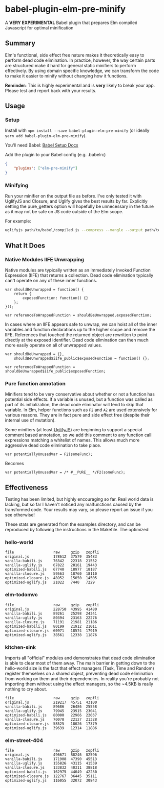 # babel-plugin-elm-pre-minify

A **VERY EXPERIMENTAL** Babel plugin that prepares Elm compiled Javascript for optimal minification

## Summary

Elm's functional, side effect free nature makes it theoretically easy to perform dead code elimination. In practice, however, the way certain parts are structured make it hard for general static minifiers to perform effectively. By using domain specific knowledge, we can transform the code to make it easier to minify without changing how it functions.

**Reminder:** This is highly experimental and is **very** likely to break your app. Please test and report back with your results.


## Usage


### Setup

Install with `npm install --save babel-plugin-elm-pre-minify` (or ideally `yarn add babel-plugin-elm-pre-minify`).

You'll need Babel: [Babel Setup Docs](https://babeljs.io/docs/setup/)

Add the plugin to your Babel config (e.g. .babelrc)

```json
{
	"plugins": ["elm-pre-minify"]
}
```

### Minifying

Run your minifier on the output file as before. I've only tested it with UglifyJS and Closure, and Uglify gives the best results by far. Explicitly setting the pure_getters option will hopefully be unnecessary in the future as it may not be safe on JS code outside of the Elm scope.

For example:

```sh
uglifyjs path/to/babel/compiled.js --compress --mangle --output path/to/final.js
```


## What It Does

### Native Modules IIFE Unwrapping

Native modules are typically written as an Immediately Invoked Function Expression (IIFE) that returns a collection. Dead code elimination typically can't operate on any of these inner functions.


```
var shouldBeUnwrapped = function() {
	return {
		exposedFunction: function() {}
	};
}();

var referenceToWrappedFunction = shouldBeUnwrapped.exposedFunction;
```

In cases where an IIFE appears safe to unwrap, we can hoist all of the inner variables and function declarations up to the higher scope and remove the IIFE. References that touched the returned object are rewritten to point directly at the exposed identifier. Dead code elimination can then much more easily operate on all of unwrapped values.


```
var shouldBeUnwrapped = {},
	shouldBeUnwrapped$iife_public$exposedFunction = function() {};

var referenceToWrappedFunction = shouldBeUnwrapped$iife_public$exposedFunction;
```

### Pure function annotation

Minifiers tend to be very conservative about whether or not a function has potential side effects. If a variable is unused, but a function was called as part of its initialization, the dead code eliminator will tend to skip that variable. In Elm, helper functions such as `F2` and `A2` are used extensively for various reasons. They are in fact pure and side effect free (despite their internal use of mutation).

Some minifiers (at least [UglifyJS](https://github.com/mishoo/UglifyJS2/pull/1448)) are beginning to support a special comment based annotation, so we add this comment to any function call expressions matching a whitelist of names. This allows much more aggressive dead code elimination to take place.

```
var potentiallyUnusedVar = F2(someFunc);
```

Becomes

```
var potentiallyUnusedVar = /* #__PURE__ */F2(someFunc);
```


## Effectiveness

Testing has been limited, but highly encouraging so far. Real world data is lacking, but so far I haven't noticed any malfunctions caused by the transformed code. Your results may vary, so please report an issue if you see otherwise!

These stats are generated from the examples directory, and can be reproduced by following the instructions in the Makefile. The optimized

### hello-world

```
file                  raw     gzip   zopfli
original.js           178612  37579  35483
vanilla-babili.js     76342   22318  21552
vanilla-uglify.js     67822   20161  19443
optimized-babili.js   67740   18977  18187
vanilla-closure.js    59563   18760  18110
optimized-closure.js  48952   15050  14505
optimized-uglify.js   21022   7440   7229
```


### elm-todomvc

```
file                  raw     gzip   zopfli
original.js           228750  43995  41480
vanilla-babili.js     89261   25298  24341
vanilla-uglify.js     80394   23163  22276
vanilla-closure.js    71191   21981  21186
optimized-babili.js   80199   21912  21011
optimized-closure.js  60971   18574  17919
optimized-uglify.js   38561   12338  11876
```


### kitchen-sink

Imports all "official" modules and demonstrates that dead code elimination is able to clear most of them away. The main barrier in getting down to the hello-world size is the fact that effect managers (Task, Time and Random) register themselves on a shared object, preventing dead code elimination from working on them and their dependencies. In reality you're probably not importing them without using the effect managers, so the ~4.5KB is really nothing to cry about.

```
file                  raw     gzip   zopfli
original.js           219217  45751  43100
vanilla-babili.js     89686   26486  25558
vanilla-uglify.js     79945   23915  23041
optimized-babili.js   80000   22966  22037
vanilla-closure.js    70078   22127  21328
optimized-closure.js  58525   18026  17379
optimized-uglify.js   39639   12314  11886
```

### elm-street-404

```
file                  raw     gzip   zopfli
original.js           496671  88246  82596
vanilla-babili.js     171908  47390  45513
vanilla-uglify.js     155826  43115  41539
vanilla-closure.js    133832  40311  38818
optimized-babili.js   162975  44049  42230
optimized-closure.js  122767  36445  35111
optimized-uglify.js   116055  32072  30843
```
